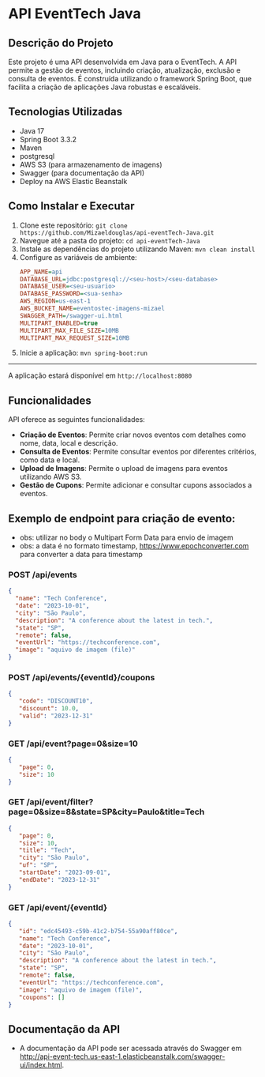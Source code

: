 # API EventTech Java

## Descrição do Projeto

Este projeto é uma API desenvolvida em Java para o EventTech. A API permite a gestão de eventos, incluindo criação, atualização, exclusão e consulta de eventos. É construída utilizando o framework Spring Boot, que facilita a criação de aplicações Java robustas e escaláveis.

## Tecnologias Utilizadas

- Java 17
- Spring Boot 3.3.2
- Maven
- postgresql
- AWS S3 (para armazenamento de imagens)
- Swagger (para documentação da API)
- Deploy na AWS Elastic Beanstalk

## Como Instalar e Executar

1. Clone este repositório:
   `git clone https://github.com/Mizaeldouglas/api-eventTech-Java.git`
2. Navegue até a pasta do projeto:
   `cd api-eventTech-Java`
3. Instale as dependências do projeto utilizando Maven:
   `mvn clean install`
4. Configure as variáveis de ambiente:
   ```ini
   APP_NAME=api
   DATABASE_URL=jdbc:postgresql://<seu-host>/<seu-database>
   DATABASE_USER=<seu-usuario>
   DATABASE_PASSWORD=<sua-senha>
   AWS_REGION=us-east-1
   AWS_BUCKET_NAME=eventostec-imagens-mizael
   SWAGGER_PATH=/swagger-ui.html
   MULTIPART_ENABLED=true
   MULTIPART_MAX_FILE_SIZE=10MB
   MULTIPART_MAX_REQUEST_SIZE=10MB
   ```
5. Inicie a aplicação:
   `mvn spring-boot:run`

<hr>

 A aplicação estará disponível em `http://localhost:8080`

## Funcionalidades

API oferece as seguintes funcionalidades:

- **Criação de Eventos**: Permite criar novos eventos com detalhes como nome, data, local e descrição.
- **Consulta de Eventos**: Permite consultar eventos por diferentes critérios, como data e local.
- **Upload de Imagens**: Permite o upload de imagens para eventos utilizando AWS S3.
- **Gestão de Cupons**: Permite adicionar e consultar cupons associados a eventos.

## Exemplo de endpoint para criação de evento:
* obs: utilizar no body o Multipart Form Data para envio de imagem
* obs: a data é no formato timestamp, https://www.epochconverter.com para converter a data para timestamp


### POST /api/events
```json
{
  "name": "Tech Conference",
  "date": "2023-10-01",
  "city": "São Paulo",
  "description": "A conference about the latest in tech.",
  "state": "SP",
  "remote": false,
  "eventUrl": "https://techconference.com",
  "image": "aquivo de imagem (file)"
}
```

### POST /api/events/{eventId}/coupons
```json
{
   "code": "DISCOUNT10",
   "discount": 10.0,
   "valid": "2023-12-31"
}
```

### GET /api/event?page=0&size=10
```json
{
   "page": 0,
   "size": 10
}
```

### GET /api/event/filter?page=0&size=8&state=SP&city=Paulo&title=Tech
```json
{
   "page": 0,
   "size": 10,
   "title": "Tech",
   "city": "São Paulo",
   "uf": "SP",
   "startDate": "2023-09-01",
   "endDate": "2023-12-31"
}
```

### GET /api/event/{eventId}
```json
{
   "id": "edc45493-c59b-41c2-b754-55a90aff80ce",
   "name": "Tech Conference",
   "date": "2023-10-01",
   "city": "São Paulo",
   "description": "A conference about the latest in tech.",
   "state": "SP",
   "remote": false,
   "eventUrl": "https://techconference.com",
   "image": "aquivo de imagem (file)",
   "coupons": []
}
```

## Documentação da API
* A documentação da API pode ser acessada através do Swagger em http://api-event-tech.us-east-1.elasticbeanstalk.com/swagger-ui/index.html.  
